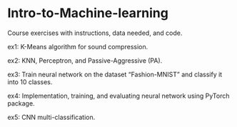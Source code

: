 # Intro-to-Machine-learning

Course exercises with instructions, data needed, and code.

ex1: K-Means algorithm for sound compression.

ex2: KNN, Perceptron, and Passive-Aggressive (PA).

ex3: Train neural network on the dataset “Fashion-MNIST” and classify it into 10 classes.

ex4: Implementation, training, and evaluating neural network using PyTorch package.

ex5: CNN multi-classification.
